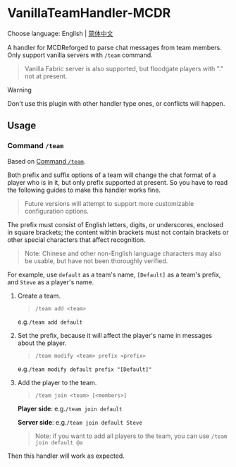 # VanillaTeamHandler-MCDR

Choose language: English | [简体中文](README_zh.md)

A handler for MCDReforged to parse chat messages from team members. Only support vanilla servers with `/team` command.
> Vanilla Fabric server is also supported, but floodgate players with "." not at present.
<!-- markdownlint-disable MD028 -->
> [!WARNING]
> Don't use this plugin with other handler type ones, or conflicts will happen.

## Usage

### Command `/team`

Based on [Command `/team`](https://minecraft.wiki/w/Commands/team).

Both prefix and suffix options of a team will change the chat format of a player who is in it, but only prefix supported at present. So you have to read the following guides to make this handler works fine.

> Future versions will attempt to support more customizable configuration options.

The prefix must consist of English letters, digits, or underscores, enclosed in square brackets; the content within brackets must not contain brackets or other special characters that affect recognition.
> Note: Chinese and other non-English language characters may also be usable, but have not been thoroughly verified.

For example, use `default` as a team's name, `[Default]` as a team's prefix, and `Steve` as a player's name.

1. Create a team.
   > `/team add <team>`

   e.g.`/team add default`

2. Set the prefix, because it will affect the player's name in messages about the player.
   > `/team modify <team> prefix <prefix>`

   e.g.`/team modify default prefix "[Default]"`

3. Add the player to the team.
   > `/team join <team> [<members>]`

   **Player side**: e.g.`/team join default`

   **Server side**: e.g.`/team join default Steve`
   > Note: if you want to add all players to the team, you can use `/team join default @a`

Then this handler will work as expected.
